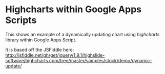 # Highcharts within Google Apps Scripts

This shows an example of a dynamically updating chart using *highcharts* library within Google Apps Script.

It is based off the JSFiddle here: http://jsfiddle.net/gh/get/jquery/1.9.1/highslide-software/highcharts.com/tree/master/samples/stock/demo/dynamic-update/
